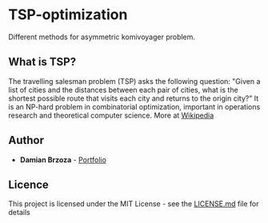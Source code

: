 # TSP-optimization

Different methods for asymmetric komivoyager problem.

## What is TSP?

The travelling salesman problem (TSP) asks the following question: "Given a list of cities and the distances between each pair of cities, what is the shortest possible route that visits each city and returns to the origin city?" It is an NP-hard problem in combinatorial optimization, important in operations research and theoretical computer science.
More at [Wikipedia](https://en.wikipedia.org/wiki/Travelling_salesman_problem)

## Author

* **Damian Brzoza** - [Portfolio](https://github.com/PurpleBooth)

## Licence

This project is licensed under the MIT License - see the [LICENSE.md](LICENSE.md) file for details
